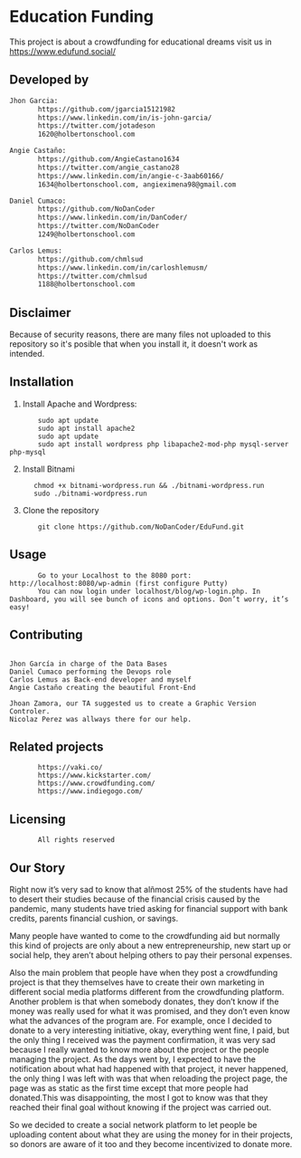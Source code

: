 # Education Funding

This project is about a crowdfunding for educational dreams
visit us in https://www.edufund.social/

## Developed by



```bash
Jhon Garcia:
       https://github.com/jgarcia15121982
       https://www.linkedin.com/in/is-john-garcia/
       https://twitter.com/jotadeson
       1620@holbertonschool.com

Angie Castaño:
       https://github.com/AngieCastano1634
       https://twitter.com/angie_castano28
       https://www.linkedin.com/in/angie-c-3aab60166/
       1634@holbertonschool.com, angieximena98@gmail.com

Daniel Cumaco:
       https://github.com/NoDanCoder
       https://www.linkedin.com/in/DanCoder/
       https://twitter.com/NoDanCoder
       1249@holbertonschool.com

Carlos Lemus:
       https://github.com/chmlsud
       https://www.linkedin.com/in/carloshlemusm/
       https://twitter.com/chmlsud
       1188@holbertonschool.com

```
## Disclaimer
Because of security reasons, there are many files not uploaded to this repository so it's posible that when you install it, it doesn't work as intended.

## Installation

1. Install Apache and Wordpress: 
```
       sudo apt update
       sudo apt install apache2
       sudo apt update
       sudo apt install wordpress php libapache2-mod-php mysql-server php-mysql
```

2. Install Bitnami
```
      chmod +x bitnami-wordpress.run && ./bitnami-wordpress.run
      sudo ./bitnami-wordpress.run
```

3. Clone the repository
```
       git clone https://github.com/NoDanCoder/EduFund.git
```

## Usage

```
       Go to your Localhost to the 8080 port: http://localhost:8080/wp-admin (first configure Putty)
       You can now login under localhost/blog/wp-login.php. In Dashboard, you will see bunch of icons and options. Don’t worry, it’s easy!
```
## Contributing

```
      
Jhon García in charge of the Data Bases
Daniel Cumaco performing the Devops role
Carlos Lemus as Back-end developer and myself
Angie Castaño creating the beautiful Front-End

Jhoan Zamora, our TA suggested us to create a Graphic Version Controler.
Nicolaz Perez was allways there for our help.
```
## Related projects

```
       https://vaki.co/
       https://www.kickstarter.com/
       https://www.crowdfunding.com/
       https://www.indiegogo.com/
```
## Licensing

```
       All rights reserved
```

## Our Story

Right now it’s very sad to know that alñmost 25% of the students have had to desert their studies because of the financial crisis caused by the pandemic, many students have tried asking for financial support with bank credits, parents financial cushion, or savings.

Many people have wanted to come to the crowdfunding aid but normally this kind of projects are only about a new entrepreneurship, new start up or social help, they aren’t about helping others to pay their personal expenses.

Also the main problem that people have when they post a crowdfunding project is that they themselves have to create their own marketing in  different social media platforms different from the crowdfunding platform. Another problem is that when somebody donates, they don’t know if the money was really used for what it was promised, and they don’t even know what the advances of the program are. For example, once I decided to donate to a very interesting initiative, okay, everything went fine, I paid, but the only thing I received was the payment confirmation, it was very sad because I really wanted to know more about the project or the people managing the project. As the days went by, I expected to have the notification about what had happened with that project, it never happened, the only thing I was left with was that when reloading the project page, the page was as static as the first time except that more people had donated.This was disappointing, the most I got to know was that they reached their final goal without knowing if the project was carried out.

So we decided to create a social network platform to let people be uploading content about what they are using the money for in their projects, so donors are aware of it too and they become incentivized to donate more.


